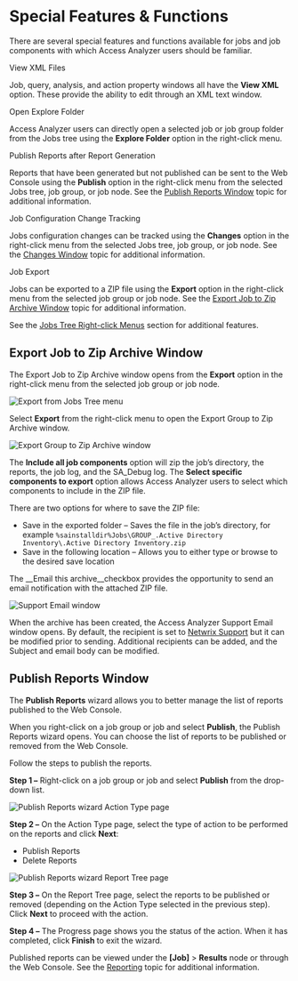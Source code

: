 # Special Features & Functions

There are several special features and functions available for jobs and job components with which Access Analyzer users should be familiar.

View XML Files

Job, query, analysis, and action property windows all have the __View XML__ option. These provide the ability to edit through an XML text window.

Open Explore Folder

Access Analyzer users can directly open a selected job or job group folder from the Jobs tree using the __Explore Folder__ option in the right-click menu.

Publish Reports after Report Generation

Reports that have been generated but not published can be sent to the Web Console using the __Publish__ option in the right-click menu from the selected Jobs tree, job group, or job node. See the [Publish Reports Window](#Publish-Reports-Window) topic for additional information.

Job Configuration Change Tracking

Jobs configuration changes can be tracked using the __Changes__ option in the right-click menu from the selected Jobs tree, job group, or job node. See the [Changes Window](/docs/accessanalyzer/accessanalyzer/enterpriseauditor/admin/jobs/overview.md#Changes-Window) topic for additional information.

Job Export

Jobs can be exported to a ZIP file using the __Export__ option in the right-click menu from the selected job group or job node. See the [Export Job to Zip Archive Window](#Export-Job-to-Zip-Archive-Window) topic for additional information.

See the [Jobs Tree Right-click Menus](/docs/accessanalyzer/accessanalyzer/enterpriseauditor/admin/navigate/pane.md#Jobs-Tree-Right-click-Menus) section for additional features.

## Export Job to Zip Archive Window

The Export Job to Zip Archive window opens from the __Export__ option in the right-click menu from the selected job group or job node.

![Export from Jobs Tree menu](/img/product_docs/threatprevention/threatprevention/admin/navigation/export.png)

Select __Export__ from the right-click menu to open the Export Group to Zip Archive window.

![Export Group to Zip Archive window](/img/product_docs/accessanalyzer/accessanalyzer/enterpriseauditor/admin/jobs/exportgrouptoziparchive.png)

The __Include all job components__ option will zip the job’s directory, the reports, the job log, and the SA\_Debug log. The __Select specific components to export__ option allows Access Analyzer users to select which components to include in the ZIP file.

There are two options for where to save the ZIP file:

- Save in the exported folder – Saves the file in the job’s directory, for example ```%sainstalldir%Jobs\GROUP_.Active Directory Inventory\.Active Directory Inventory.zip```
- Save in the following location – Allows you to either type or browse to the desired save location

The __Email this archive__checkbox provides the opportunity to send an email notification with the attached ZIP file.

![Support Email window](/img/product_docs/accessanalyzer/accessanalyzer/enterpriseauditor/admin/jobs/supportemail.png)

When the archive has been created, the Access Analyzer Support Email window opens. By default, the recipient is set to [Netwrix Support](https://www.netwrix.com/support.html) but it can be modified prior to sending. Additional recipients can be added, and the Subject and email body can be modified.

## Publish Reports Window

The __Publish Reports__ wizard allows you to better manage the list of reports published to the Web Console.

When you right-click on a job group or job and select __Publish__, the Publish Reports wizard opens. You can choose the list of reports to be published or removed from the Web Console.

Follow the steps to publish the reports.

__Step 1 –__ Right-click on a job group or job and select __Publish__ from the drop-down list.

![Publish Reports wizard Action Type page](/img/product_docs/accessanalyzer/accessanalyzer/enterpriseauditor/admin/jobs/publishreportsactiontype.png)

__Step 2 –__ On the Action Type page, select the type of action to be performed on the reports and click __Next__:

- Publish Reports
- Delete Reports

![Publish Reports wizard Report Tree page](/img/product_docs/accessanalyzer/accessanalyzer/enterpriseauditor/admin/jobs/publishreportsreporttree.png)

__Step 3 –__ On the Report Tree page, select the reports to be published or removed (depending on the Action Type selected in the previous step). Click __Next__ to proceed with the action.

__Step 4 –__ The Progress page shows you the status of the action. When it has completed, click __Finish__ to exit the wizard.

Published reports can be viewed under the __[Job]__ > __Results__ node or through the Web Console. See the [Reporting](/docs/accessanalyzer/accessanalyzer/enterpriseauditor/admin/report/overview.md) topic for additional information.
